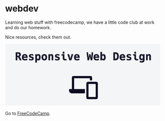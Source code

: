 # webdev

Learning web stuff with freecodecamp, we have a little code club at work and do our homework.

Nice resources, check them out. 

![Screenshot](/docs/images/title.png)

Go to [FreeCodeCamp](https://www.freecodecamp.org/).

